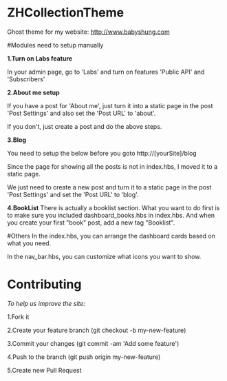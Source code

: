 # ZHCollectionTheme

Ghost theme for my website: http://www.babyshung.com

#Modules need to setup manually

**1.Turn on Labs feature**

In your admin page, go to 'Labs' and turn on features 'Public API' and 'Subscribers'

**2.About me setup**

If you have a post for 'About me', just turn it into a static page in the post 'Post Settings' and also set the 'Post URL' to 'about'.

If you don't, just create a post and do the above steps.

**3.Blog**

You need to setup the below before you goto http://[yourSite]/blog

Since the page for showing all the posts is not in index.hbs, I moved it to a static page.

We just need to create a new post and turn it to a static page in the post 'Post Settings' and set the 'Post URL' to 'blog'.

**4.BookList**
There is actually a booklist section.
What you want to do first is to make sure you included dashboard_books.hbs in index.hbs.
And when you create your first "book" post, add a new tag "Booklist".

#Others
In the index.hbs, you can arrange the dashboard cards based on what you need.

In the nav_bar.hbs, you can customize what icons you want to show.

# Contributing
*To help us improve the site:*

1.Fork it

2.Create your feature branch (git checkout -b my-new-feature)

3.Commit your changes (git commit -am 'Add some feature')

4.Push to the branch (git push origin my-new-feature)

5.Create new Pull Request

